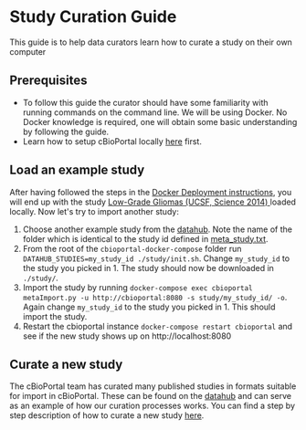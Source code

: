 # Study Curation Guide
This guide is to help data curators learn how to curate a study on their own computer

## Prerequisites
- To follow this guide the curator should have some familiarity with running commands on the command line. We will be using Docker. No Docker knowledge is required, one will obtain some basic understanding by following the guide.
- Learn how to setup cBioPortal locally [here](docker/README.md) first.

## Load an example study
After having followed the steps in the [Docker Deployment instructions](docker/README.md), you will end up with the study [Low-Grade Gliomas (UCSF, Science 2014)
](https://www.cbioportal.org/study/summary?id=lgg_ucsf_2014) loaded locally. Now let's try to import another study:

1. Choose another example study from the [datahub](https://github.com/cBioPortal/datahub/tree/master/public). Note the name of the folder which is identical to the study id defined in [meta_study.txt](https://github.com/cBioPortal/datahub/blob/master/public/lgg_ucsf_2014/meta_study.txt#L2).
2. From the root of the `cbioportal-docker-compose` folder run `DATAHUB_STUDIES=my_study_id ./study/init.sh`. Change `my_study_id` to the study you picked in 1. The study should now be downloaded in `./study/`.
3. Import the study by running `docker-compose exec cbioportal metaImport.py -u http://cbioportal:8080 -s study/my_study_id/ -o`. Again change `my_study_id` to the study you picked in 1. This should import the study.
4. Restart the cbioportal instance `docker-compose restart cbioportal` and see if the new study shows up on http://localhost:8080

## Curate a new study
The cBioPortal team has curated many published studies in formats suitable for import in cBioPortal. These can
be found on the [datahub](https://github.com/cbioportal/datahub) and can serve as an example of how our curation
processes works. You can find a step by step description of how to curate a new study [here](https://github.com/cBioPortal/datahub/blob/master/docs/curation-process.md).
